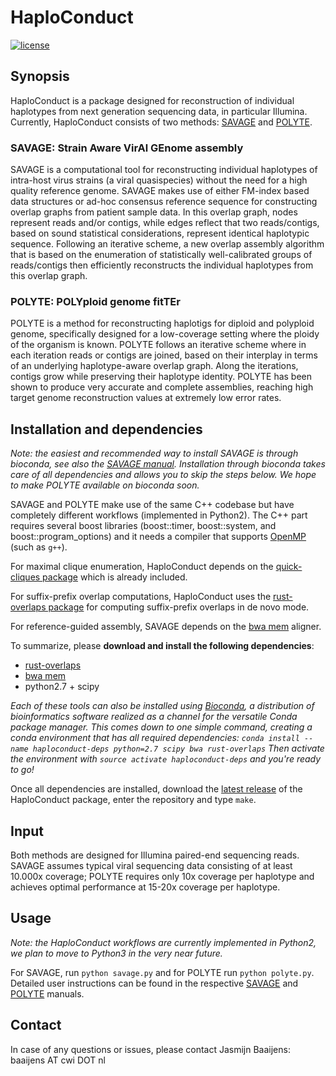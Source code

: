 # HaploConduct

[![license](https://img.shields.io/badge/license-GPL%20v3.0-blue.svg)](http://www.gnu.org/licenses/)


## Synopsis

HaploConduct is a package designed for reconstruction of individual haplotypes
from next generation sequencing data, in particular Illumina. Currently,
HaploConduct consists of two methods: [SAVAGE](https://github.com/HaploConduct/HaploConduct/tree/master/savage) and
[POLYTE](https://github.com/HaploConduct/HaploConduct/tree/master/polyte).

### SAVAGE: Strain Aware VirAl GEnome assembly

SAVAGE is a computational tool for reconstructing individual
haplotypes of intra-host virus strains (a viral quasispecies) without
the need for a high quality reference genome. SAVAGE makes use of
either FM-index based data structures or ad-hoc consensus reference
sequence for constructing overlap graphs from patient sample data.
In this overlap graph, nodes represent reads and/or contigs, while
edges reflect that two reads/contigs, based on sound statistical
considerations, represent identical haplotypic sequence.
Following an iterative scheme, a new overlap assembly algorithm that
is based on the enumeration of statistically well-calibrated groups
of reads/contigs then efficiently reconstructs the individual
haplotypes from this overlap graph.


### POLYTE: POLYploid genome fitTEr

POLYTE is a method for reconstructing haplotigs for diploid and polyploid
genome, specifically designed for a low-coverage setting where the ploidy of
the organism is known. POLYTE follows an iterative scheme where in each
iteration reads or contigs are joined, based on their interplay in terms of
an underlying haplotype-aware overlap graph. Along the iterations,
contigs grow while preserving their haplotype identity. POLYTE has been shown
to produce very accurate and complete assemblies, reaching high target genome
reconstruction values at extremely low error rates.


## Installation and dependencies

*Note: the easiest and recommended way to install SAVAGE is through bioconda,
see also the [SAVAGE manual](https://github.com/HaploConduct/HaploConduct/tree/master/savage).
Installation through bioconda takes care of all dependencies and allows you to
skip the steps below. We hope to make POLYTE available on bioconda soon.*

SAVAGE and POLYTE make use of the same C++ codebase but have completely
different workflows (implemented in Python2).
The C++ part requires several boost libraries (boost::timer,
boost::system, and boost::program_options) and it needs a compiler
that supports [OpenMP](http://openmp.org/wp/) (such as `g++`).

For maximal clique enumeration, HaploConduct depends on the [quick-cliques package](https://github.com/darrenstrash/quick-cliques) which is already included.

For suffix-prefix overlap computations, HaploConduct uses the [rust-overlaps package](https://github.com/jbaaijens/rust-overlaps) for
computing suffix-prefix overlaps in de novo mode.

For reference-guided assembly, SAVAGE depends on the [bwa mem](http://bio-bwa.sourceforge.net/) aligner.

To summarize, please **download and install the following dependencies**:

* [rust-overlaps](https://github.com/jbaaijens/rust-overlaps)
* [bwa mem](http://bio-bwa.sourceforge.net/)
* python2.7 + scipy

*Each of these tools can also be installed using [Bioconda](https://bioconda.github.io/),
a distribution of bioinformatics software realized as a channel for the
versatile Conda package manager. This comes down to one simple command, creating a conda environment that has all required dependencies:
`conda install --name haploconduct-deps python=2.7 scipy bwa rust-overlaps`
Then activate the environment with `source activate haploconduct-deps` and you're ready to go!*

Once all dependencies are installed, download the [latest release](https://github.com/HaploConduct/HaploConduct/releases) of the HaploConduct package, enter the repository and type `make`.


## Input

Both methods are designed for Illumina paired-end sequencing reads. SAVAGE
assumes typical viral sequencing data consisting of at least 10.000x coverage;
POLYTE requires only 10x coverage per haplotype and achieves optimal performance
at 15-20x coverage per haplotype.


## Usage

*Note: the HaploConduct workflows are currently implemented in Python2, we plan
to move to Python3 in the very near future.*

For SAVAGE, run `python savage.py` and for POLYTE run `python polyte.py`.
Detailed user instructions can be found in the respective [SAVAGE](https://github.com/HaploConduct/HaploConduct/tree/master/savage) and
[POLYTE](https://github.com/HaploConduct/HaploConduct/tree/master/polyte) manuals.


## Contact   

In case of any questions or issues, please contact Jasmijn Baaijens:
baaijens AT cwi DOT nl
